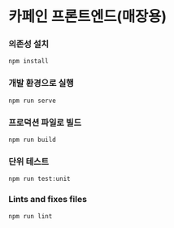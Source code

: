 # 카페인 프론트엔드(매장용)

### 의존성 설치
```
npm install
```

### 개발 환경으로 실행
```
npm run serve
```

### 프로덕션 파일로 빌드
```
npm run build
```

### 단위 테스트
```
npm run test:unit
```

### Lints and fixes files
```
npm run lint
```
